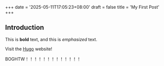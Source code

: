 +++
date = '2025-05-11T17:05:23+08:00'
draft = false
title = 'My First Post'
+++

## Introduction

This is **bold** text, and this is *emphasized* text.

Visit the [Hugo](https://gohugo.io) website!

BOGHTW！！！！！！！！！！！！！

